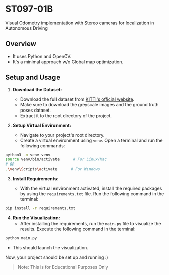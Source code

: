 # ST097-01B

Visual Odometry implementation with Stereo cameras for localization in Autonomous Driving

## Overview
- It uses Python and OpenCV.
- It's a minimal approach w/o Global map optimization.

## Setup and Usage

1. **Download the Dataset:**

   - Download the full dataset from [KITTI's official website](https://www.cvlibs.net/datasets/kitti/eval_odometry.php).
   - Make sure to download the greyscale images and the ground truth poses dataset.
   - Extract it to the root directory of the project.

2. **Setup Virtual Environment:**

   - Navigate to your project's root directory.
   - Create a virtual environment using `venv`. Open a terminal and run the following commands:
  ```bash
  python3 -m venv venv
  source venv/bin/activate      # For Linux/Mac
  # OR
  .\venv\Scripts\activate      # For Windows
  ```

3. **Install Requirements:**

   - With the virtual environment activated, install the required packages by using the `requirements.txt` file. Run the following command in the terminal:
  ```bash
  pip install -r requirements.txt
  ```

4. **Run the Visualization:**
   - After installing the requirements, run the `main.py` file to visualize the results. Execute the following command in the terminal:
  ```bash
  python main.py
  ```
   - This should launch the visualization.

Now, your project should be set up and running :)

> Note: This is for Educational Purposes Only
